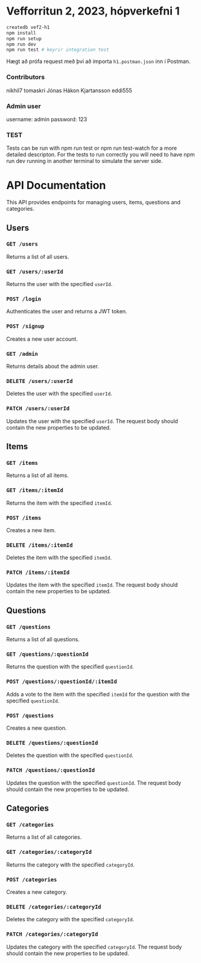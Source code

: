 # Vefforritun 2, 2023, hópverkefni 1

```bash
createdb vef2-h1
npm install
npm run setup
npm run dev
npm run test # keyrir integration test
```

Hægt að prófa request með því að importa `h1.postman.json` inn í Postman.

### Contributors

nikhil7
tomaskri
Jónas Hákon Kjartansson
eddi555

### Admin user

username: admin
password: 123

### TEST

Tests can be run with npm run test or npm run test-watch for a more detailed descripton. For the tests to run correctly you will need to have npm run dev running in another terminal to simulate the server side.

# API Documentation

This API provides endpoints for managing users, items, questions and categories.

## Users

### `GET /users`

Returns a list of all users.

### `GET /users/:userId`

Returns the user with the specified `userId`.

### `POST /login`

Authenticates the user and returns a JWT token.

### `POST /signup`

Creates a new user account.

### `GET /admin`

Returns details about the admin user.

### `DELETE /users/:userId`

Deletes the user with the specified `userId`.

### `PATCH /users/:userId`

Updates the user with the specified `userId`. The request body should contain the new properties to be updated.

## Items

### `GET /items`

Returns a list of all items.

### `GET /items/:itemId`

Returns the item with the specified `itemId`.

### `POST /items`

Creates a new item.

### `DELETE /items/:itemId`

Deletes the item with the specified `itemId`.

### `PATCH /items/:itemId`

Updates the item with the specified `itemId`. The request body should contain the new properties to be updated.

## Questions

### `GET /questions`

Returns a list of all questions.

### `GET /questions/:questionId`

Returns the question with the specified `questionId`.

### `POST /questions/:questionId/:itemId`

Adds a vote to the item with the specified `itemId` for the question with the specified `questionId`.

### `POST /questions`

Creates a new question.

### `DELETE /questions/:questionId`

Deletes the question with the specified `questionId`.

### `PATCH /questions/:questionId`

Updates the question with the specified `questionId`. The request body should contain the new properties to be updated.

## Categories

### `GET /categories`

Returns a list of all categories.

### `GET /categories/:categoryId`

Returns the category with the specified `categoryId`.

### `POST /categories`

Creates a new category.

### `DELETE /categories/:categoryId`

Deletes the category with the specified `categoryId`.

### `PATCH /categories/:categoryId`

Updates the category with the specified `categoryId`. The request body should contain the new properties to be updated.
